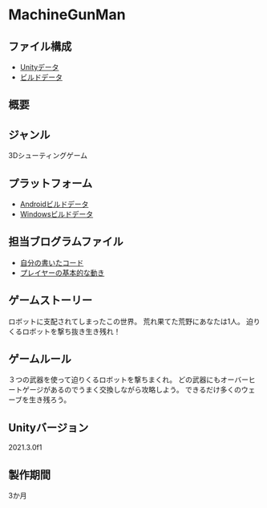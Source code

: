 # MachineGunMan

## ファイル構成  
* [Unityデータ](./machineGunMan/)   
* [ビルドデータ](./BuildData/)  

## 概要  

## ジャンル  
3Dシューティングゲーム

## プラットフォーム  
* [Androidビルドデータ](./BuildData/Android)  
* [Windowsビルドデータ](./BuildData/Windows/)
  
## 担当ブログラムファイル  
* [自分の書いたコード](./machineGunMan/Assets/Natuki/Script/)
* [プレイヤーの基本的な動き](./machineGunMan/Assets/Natuki/Script/PlayerController.cs/)

## ゲームストーリー  
ロボットに支配されてしまったこの世界。
荒れ果てた荒野にあなたは1人。
迫りくるロボットを撃ち抜き生き残れ！

## ゲームルール  
３つの武器を使って迫りくるロボットを撃ちまくれ。
どの武器にもオーバーヒートゲージがあるのでうまく交換しながら攻略しよう。
できるだけ多くのウェーブを生き残ろう。

## Unityバージョン  
2021.3.0f1

## 製作期間  
3か月

